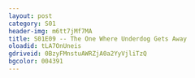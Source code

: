 ```yaml
---
layout: post 
category: S01 
header-img: m6tt7jMf7MA 
title: S01E09 -- The One Where Underdog Gets Away 
oloadid: tLA7OnUneis 
gdriveid: 0BzyFMnstuAWRZjA0a2YyVjliTzQ 
bgcolor: 004391
--- 
```

<!--more--> 
